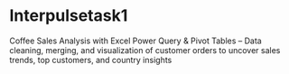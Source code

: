# Interpulsetask1
Coffee Sales Analysis with Excel Power Query &amp; Pivot Tables – Data cleaning, merging, and visualization of customer orders to uncover sales trends, top customers, and country insights
